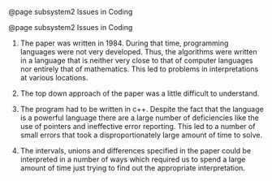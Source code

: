 @page subsystem2 Issues in Coding


@page subsystem2 Issues in Coding


1. The paper was written in 1984. During that time, programming languages were not very developed. Thus, the algorithms were written in a language that is neither very close to that of computer languages nor entirely that of mathematics. This led to problems in interpretations at various locations. 


2. The top down approach of the paper was a little difficult to understand.


3. The program had to be written in c++. Despite the fact that the language is a powerful language there are a large number of deficiencies like the use of pointers and ineffective error reporting. This led to a number of small errors that took a disproportionately large amount of time to solve. 


4. The intervals, unions and differences specified in the paper could be interpreted in a number of ways which required us to spend a large amount of time just trying to find out the appropriate interpretation.


